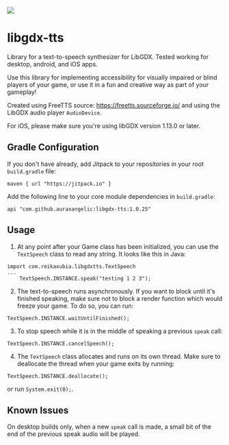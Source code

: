[![](https://jitpack.io/v/auraxangelic/libgdx-tts.svg)](https://jitpack.io/#auraxangelic/libgdx-tts)

# libgdx-tts
Library for a text-to-speech synthesizer for LibGDX. Tested working for desktop, android, and iOS apps.

Use this library for implementing accessibility for visually impaired or blind players of your game, or use it in a fun and creative way as part of your gameplay!

Created using FreeTTS source: https://freetts.sourceforge.io/ and using the LibGDX audio player `AudioDevice`.

For iOS, please make sure you're using libGDX version 1.13.0 or later.

## Gradle Configuration

If you don't have already, add Jitpack to your repositories in your root `build.gradle` file:
```
maven { url "https://jitpack.io" }
```

Add the following line to your core module dependencies in `build.gradle`:
```
api "com.github.auraxangelic:libgdx-tts:1.0.25"
```

## Usage

1. At any point after your Game class has been initialized, you can use the `TextSpeech` class to read any string. It looks like this in Java:
```
import com.reikaxubia.libgdxtts.TextSpeech
...
    TextSpeech.INSTANCE.speak("testing 1 2 3");
```
2. The text-to-speech runs asynchronously. If you want to block until it's finished speaking, make sure not to block a render function which would freeze your game. To do so, you can run:
```
TextSpeech.INSTANCE.waitUntilFinished();
```
3. To stop speech while it is in the middle of speaking a previous `speak` call:
```
TextSpeech.INSTANCE.cancelSpeech();
```
4. The `TextSpeech` class allocates and runs on its own thread. Make sure to deallocate the thread when your game exits by running:
```
TextSpeech.INSTANCE.deallocate();
```
or run `System.exit(0);`.

## Known Issues
On desktop builds only, when a new `speak` call is made, a small bit of the end of the previous speak audio will be played.

